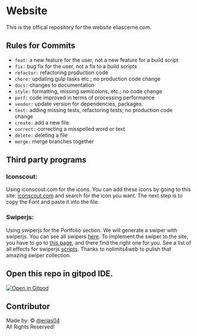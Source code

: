 # Website
This is the offical repository for the website eliascerne.com.


## Rules for Commits

- `feat:` a new feature for the user, not a new feature for a build script
- `fix:` bug fix for the user, not a fix to a build scripts
- `refactor:` refactoring production code
- `chore:` updating gulp tasks etc.; no production code change
- `docs:` changes to documentation
- `style:` formatting, missing semicolons, etc.; no code change
- `perf:` code improved in terms of processing performance
- `vendor:` update version for dependencies, packages.
- `test:` adding missing tests, refactoring tests; no production code change
- `create:` add a new file
- `correct:` correcting a misspelled word or text
- `delete:` deleting a file
- `merge:` merge branches together

## Third party programs
### Iconscout: 
Using iconscout.com for the icons. You can add these icons by going to this site: [iconscout.com](https://iconscout.com/unicons/explore/line) and search for the icon you want. The next step is to copy the Font and paste it into the file. 

### Swiperjs:
Using swiperjs for the Portfolio section. We will generate a swiper with swiperjs. You can see all swipers [here](https://swiperjs.com/demos).
To implement the swiper to the site, you have to go to [this page](https://github.com/nolimits4web/swiper/tree/master/demos), and there find the right one for you.
See a list of all effects for swiperjs [scripts](https://swiperjs.com/swiper-api).
Thanks to nolimits4web to pulish that amazing swiper collection.

## Open this repo in gitpod IDE.
[![Open in Gitpod](https://gitpod.io/button/open-in-gitpod.svg)](https://gitpod.io/#https://github.com/eliascerne/website)


## Contributor
Made by: © [@erias04](https://github.com/erias04)
 <br/>
All Rights Reserved!

